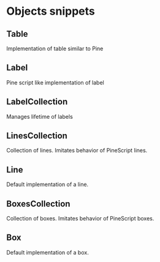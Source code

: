 # Objects snippets

## Table

Implementation of table similar to Pine

## Label

Pine script like implementation of label

## LabelCollection

Manages lifetime of labels

## LinesCollection

Collection of lines. Imitates behavior of PineScript lines.

## Line

Default implementation of a line.

## BoxesCollection

Collection of boxes. Imitates behavior of PineScript boxes.

## Box

Default implementation of a box.